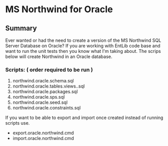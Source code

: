 # MS Northwind for Oracle #

## Summary ##
Ever wanted or had the need to create a version of the MS Northwind SQL Server Database on Oracle?  If you are working with EntLib code base and want to run the unit tests then you know what I'm taking about.  The scrips below will create Northwind in an Oracle database.

### Scripts: ( order required to be run ) ###
1. northwind.oracle.schema.sql
2. northwind.oracle.tables.views..sql
3. northwind.oracle.packages.sql
4. northwind.oracle.sps.sql
5. northwind.oracle.seed.sql
6. northwind.oracle.constraints.sql

If you want to be able to export and import once created instead of running scripts use.
* export.oracle.northwind.cmd
* import.oracle.northwind.cmd